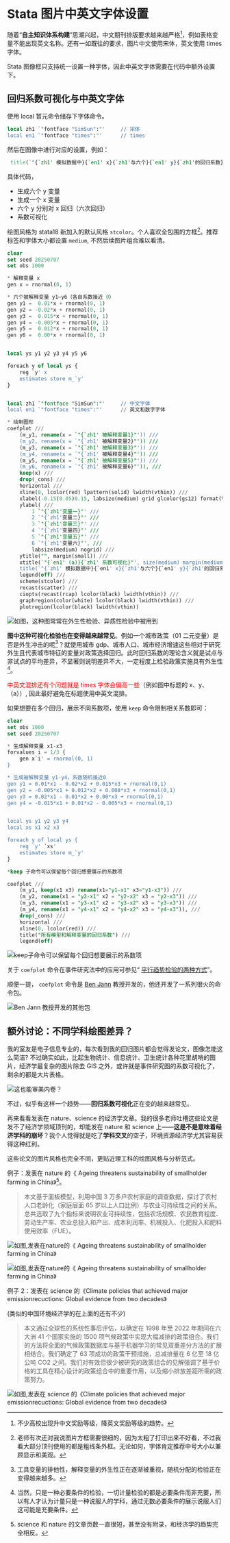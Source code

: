 #  Stata 图片中英文字体设置


随着“**自主知识体系构建**”思潮兴起，中文期刊排版要求越来越严格[^1]，例如表格变量不能出现英文名称。还有一如既往的要求，图片中文使用宋体，英文使用 times 字体。

Stata 图像框只支持统一设置一种字体，因此中英文字体需要在代码中额外设置下。

## 回归系数可视化与中英文字体

使用 local 暂元命令储存下字体命令。

```stata
local zh1 `"fontface "SimSun":"'     // 宋体
local en1 `"fontface "times":"'      // times
```

然后在图像中进行对应的设置，例如：

```stata
 title(`"{`zh1' 模拟数据中}{`en1' x}{`zh1'与六个}{`en1' y}{`zh1'的回归系数}"', size(medium))
```

具体代码，

- 生成六个 y 变量
- 生成一个 x 变量
- 六个 y 分别对 x 回归（六次回归）
- 系数可视化

绘图风格为 stata18 新加入的默认风格 `stcolor`。个人喜欢全包围的方框[^3]。推荐标签和字体大小都设置 `medium`, 不然后续图片组合难以看清。

```SQL
clear
set seed 20250707
set obs 1000

* 解释变量 x
gen x = rnormal(0, 1)

* 六个被解释变量 y1–y6（各自系数接近 0）
gen y1 =  0.01*x + rnormal(0, 1)
gen y2 = -0.02*x + rnormal(0, 1)
gen y3 =  0.015*x + rnormal(0, 1)
gen y4 = -0.005*x + rnormal(0, 1)
gen y5 =  0.012*x + rnormal(0, 1)
gen y6 =  0.00*x + rnormal(0, 1)


local ys y1 y2 y3 y4 y5 y6

foreach y of local ys {
    reg `y' x
    estimates store m_`y'
}


local zh1 `"fontface "SimSun":"'     // 中文字体
local en1 `"fontface "times":"'      // 英文和数字字体

* 绘制图形
coefplot ///
    (m_y1, rename(x = `"{`zh1' 被解释变量1}"')) ///
    (m_y2, rename(x = `"{`zh1' 被解释变量2}"')) ///
    (m_y3, rename(x = `"{`zh1' 被解释变量3}"')) ///
    (m_y4, rename(x = `"{`zh1' 被解释变量4}"')) ///
    (m_y5, rename(x = `"{`zh1' 被解释变量5}"')) ///
    (m_y6, rename(x = `"{`zh1' 被解释变量6}"')), ///
    keep(x) ///
    drop(_cons) ///
    horizontal ///
    xline(0, lcolor(red) lpattern(solid) lwidth(vthin)) ///
    xlabel(-0.15(0.05)0.15, labsize(medium) grid glcolor(gs12) format(%4.2f)) ///
    ylabel( ///
        1 `"{`zh1'变量一}"' ///
        2 `"{`zh1'变量二}"' ///
        3 `"{`zh1'变量三}"' ///
        4 `"{`zh1'变量四}"' ///
        5 `"{`zh1'变量五}"' ///
        6 `"{`zh1'变量六}"', ///
        labsize(medium) nogrid) ///
    ytitle("", margin(small)) ///
    xtitle(`"{`en1' (a)}{`zh1' 系数可视化}"', size(medium) margin(medium)) ///
    title(`"{`zh1' 模拟数据中}{`en1' x}{`zh1'与六个}{`en1' y}{`zh1'的回归系数}"', size(medium)) ///
    legend(off) ///
    scheme(stcolor) ///
    recast(scatter) ///
    ciopts(recast(rcap) lcolor(black) lwidth(vthin)) ///
    graphregion(color(white) lcolor(black) lwidth(vthin)) ///
    plotregion(lcolor(black) lwidth(vthin))
```

![如图，这种图常常在外生性检验、异质性检验中被用到](/img/Stata图片中英文字体设置.zh-cn-20250707130935909.webp)

**图中这种可视化检验也在变得越来越常见**。例如一个城市政策（01 二元变量）是否是外生冲击的呢[^5]？就使用城市 gdp、城市人口、城市经济增速这些相对于研究外生且代表城市特征的变量对政策选择回归。此时回归系数的理论含义就是试点与非试点的平均差异，不显著则说明差异不大，一定程度上检验政策实施具有外生性[^4]。

<font color="#ff0000">中英文混排还有个问题就是 times 字体会偏高一些</font>（例如图中标题的 x、y、（a））, 因此最好避免在标题使用中英文混排。

如果想要在多个回归，展示不同系数项，使用 `keep` 命令限制相关系数即可：

```SQL
clear
set obs 1000
set seed 20250707

* 生成解释变量 x1-x3
forvalues i = 1/3 {
    gen x`i' = rnormal(0, 1)
}

* 生成被解释变量 y1-y4，系数随机接近0
gen y1 = 0.01*x1 - 0.02*x2 + 0.015*x3 + rnormal(0,1)
gen y2 = -0.005*x1 + 0.012*x2 + 0.008*x3 + rnormal(0,1)
gen y3 = 0.02*x1 - 0.01*x2 + 0.00*x3 + rnormal(0,1)
gen y4 = -0.015*x1 + 0.01*x2 - 0.005*x3 + rnormal(0,1)


local ys y1 y2 y3 y4
local xs x1 x2 x3

foreach y of local ys {
    reg `y' `xs'
    estimates store m_`y'
}

*keep 子命令可以保留每个回归想要展示的系数项

coefplot ///
    (m_y1, keep(x1 x3) rename(x1="y1-x1" x3="y1-x3")) ///
    (m_y2, rename(x1 = "y2-x1" x2 = "y2-x2" x3 = "y2-x3")) ///
    (m_y3, rename(x1 = "y3-x1" x2 = "y3-x2" x3 = "y3-x3")) ///
    (m_y4, rename(x1 = "y4-x1" x2 = "y4-x2" x3 = "y4-x3")), ///
    drop(_cons) ///
    horizontal ///
    xline(0, lcolor(red)) ///
    title("所有模型和解释变量的回归系数") ///
    legend(off)

```

![keep子命令可以保留每个回归想要展示的系数项](/img/Stata图片中英文字体设置.zh-cn-20250707133559315.webp)

关于 `coefplot` 命令在事件研究法中的应用可参见“ [平行趋势检验的两种方式](https://blog.huaxiangshan.com/zh-cn/posts/event3/#coefplot-%E5%91%BD%E4%BB%A4)”。

顺便一提， `coefplot` 命令是 [Ben Jann](https://repec.sowi.unibe.ch/stata/) 教授开发的，他还开发了一系列很火的命令包。

![Ben Jann 教授开发的其他包](/img/Stata图片中英文字体设置.zh-cn-20250707134419361.webp)
## 额外讨论：不同学科绘图差异？

我的室友是电子信息专业的，每次看到我的回归图片都会觉得发论文，图像怎能这么简洁? 不过确实如此，比起生物统计、信息统计、卫生统计各种花里胡哨的图片，经济学最复杂的图片除去 GIS 之外，或许就是事件研究图的系数可视化了，剩余的都是大片表格。

![这也能审美内卷？](/img/Stata图片中英文字体设置.zh-cn-20250707140517662.webp)

不过，似乎有这样一个趋势——**回归系数可视化**正在变的越来越常见。

再来看看发表在 nature、science 的经济学文章。我的很多老师吐槽这些论文是发不了经济学领域顶刊的，却能发在 nature 和 science 上——**这是不是意味着经济学科的崩坏**？我个人觉得就是吃了**学科交叉**的空子，环境资源经济学尤其容易获得这种红利。

这些论文的图片风格也完全不同，更贴近理工科的绘图风格与分析范式。

例子：发表在 nature 的《 Ageing threatens sustainability of smallholder farming in China》[^2]。

> 本文基于面板模型，利用中国 3 万多户农村家庭的调查数据，探讨了农村人口老龄化（家庭层面 65 岁以上人口比例）与农业可持续性之间的关系。总共选取了九个指标来说明农业可持续性，包括农场规模、农民教育程度、劳动生产率、农业总投入和产出、成本利润率、机械投入、化肥投入和肥料使用效率（FUE）。


![如图,发表在nature的《 Ageing threatens sustainability of smallholder farming in China》](/img/Stata图片中英文字体设置.zh-cn-20250707123458729.webp)

![如图,发表在nature的《 Ageing threatens sustainability of smallholder farming in China》](/img/Stata图片中英文字体设置.zh-cn-20250707123336622.webp)

例子 2：发表在 science 的《Climate policies that achieved major emissionrecuctions: Global evidence from two decades》

(类似的中国环境经济学的在上面的还有不少)

> 本文通过全球性的系统性事后评估，以确定在 1998 年至 2022 年期间在六大洲 41 个国家实施的 1500 项气候政策中实现大幅减排的政策组合。我们的方法将全面的气候政策数据库与基于机器学习的常见双重差分方法的扩展相结合。我们确定了 63 项成功的政策干预措施，总减排量在 6 亿至 18 亿公吨 CO2 之间。我们对有效但很少被研究的政策组合的见解强调了基于价格的工具在精心设计的政策组合中的重要作用，以及缩小排放差距所需的政策努力。


![如图,发表在 science 的《Climate policies that achieved major emissionrecuctions: Global evidence from two decades》](/img/Stata图片中英文字体设置.zh-cn-20250707135340190.webp)

[^1]: 不少高校出现升中文奖励等级，降英文奖励等级的趋势。
[^2]:  science 和 nature 的文章页数一直很短，甚至没有附录，和经济学的趋势完全相反。
[^3]: 老师有次还对我说图片方框需要很细的，因为太粗了打印出来不好看，不过我看大部分顶刊使用的都是粗线条外框。无论如何，字体肯定推荐中号大小以兼顾显示和美观。
[^4]: 当然，只是一种必要条件的检验，一切计量检验的都是必要条件而非充要，所以有人才认为计量只是一种说服人的学科，通过无数必要条件的展示说服人们这可能是充要条件。
[^5]: 工具变量的排他性，解释变量的外生性正在逐渐被重视，随机分配的检验正在变得越来越多。
